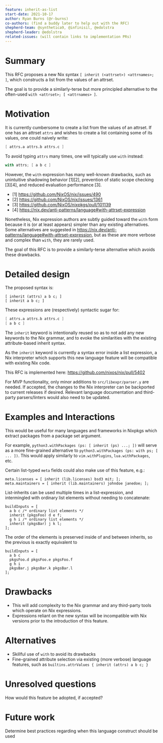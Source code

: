 ```yaml
---
feature: inherit-as-list
start-date: 2021-10-17
author: Ryan Burns (@r-burns)
co-authors: (find a buddy later to help out with the RFC)
shepherd-team: @synthetica9, @infinisil, @edolstra 
shepherd-leader: @edolstra 
related-issues: (will contain links to implementation PRs)
---
```


# Summary
[summary]: #summary

This RFC proposes a new Nix syntax `[ inherit (<attrset>) <attrnames>; ]`,
which constructs a list from the values of an attrset.

The goal is to provide a similarly-terse but more principled alternative
to the often-used `with <attrset>; [ <attrnames> ]`.

# Motivation
[motivation]: #motivation

It is currently cumbersome to create a list from the values of an attrset.
If one has an attrset `attrs` and wishes to create a list containing some of
its values, one could naively write:

```nix
[ attrs.a attrs.b attrs.c ]
```

To avoid typing `attrs` many times, one will typically use `with` instead:

```nix
with attrs; [ a b c ]
```

However, the `with` expression has many well-known drawbacks, such as
unintuitive shadowing behavior [1][2], prevention of static scope checking [3][4],
and reduced evaluation performance [3].

* [1] https://github.com/NixOS/nix/issues/490
* [2] https://github.com/NixOS/nix/issues/1361
* [3] https://github.com/NixOS/nixpkgs/pull/101139
* [4] https://nix.dev/anti-patterns/language#with-attrset-expression

Nonetheless, Nix expression authors are subtly guided toward the `with` form
because it is (or at least appears) simpler than any existing alternatives.
Some alternatives are suggested in
https://nix.dev/anti-patterns/language#with-attrset-expression, but as these
are more verbose and complex than `with`, they are rarely used.

The goal of this RFC is to provide a similarly-terse alternative which avoids
these drawbacks.

# Detailed design
[design]: #detailed-design

The proposed syntax is:

```
[ inherit (attrs) a b c; ]
[ inherit a b c; ]
```

These expressions are (respectively) syntactic sugar for:

```nix
[ attrs.a attrs.b attrs.c ]
[ a b c ]
```

The `inherit` keyword is intentionally reused so as to not add any new
keywords to the Nix grammar, and to evoke the similarities with the
existing attribute-based inherit syntax.

As the `inherit` keyword is currently a syntax error inside a list expression,
a Nix interpreter which supports this new language feature will be compatible
with existing Nix code.

This RFC is implemented here: https://github.com/nixos/nix/pull/5402

For MVP functionality, only minor additions to `src/libexpr/parser.y` are
needed. If accepted, the changes to the Nix interpreter can be backported
to current releases if desired. Relevant language documentation and
third-party parsers/linters would also need to be updated.

# Examples and Interactions
[examples-and-interactions]: #examples-and-interactions

This would be useful for many languages and frameworks in Nixpkgs which
extract packages from a package set argument.

For example, `python3.withPackages (ps: [ inherit (ps) ...; ])` will serve as a
more fine-grained alternative to `python3.withPackages (ps: with ps; [ ... ])`.
This would apply similarly to `vim.withPlugins`, `lua.withPackages`, etc.

Certain list-typed `meta` fields could also make use of this feature, e.g.:
```
meta.licenses = [ inherit (lib.licenses) bsd3 mit; ];
meta.maintainers = [ inherit (lib.maintainers) johndoe janedoe; ];
```

List-inherits can be used multiple times in a list-expression, and intermingled
with ordinary list elements without needing to concatenate:

```
buildInputs = [
  a b c /* ordinary list elements */
  inherit (pkgsFoo) d e f;
  g h i /* ordinary list elements */
  inherit (pkgsBar) j k l;
];
```

The order of the elements is preserved inside of and between inherits,
so the previous is exactly equivalent to

```
buildInputs = [
  a b c
  pkgsFoo.d pkgsFoo.e pkgsFoo.f
  g h i
  pkgsBar.j pkgsBar.k pkgsBar.l
];
```


# Drawbacks
[drawbacks]: #drawbacks

* This will add complexity to the Nix grammar and any third-party tools which
  operate on Nix expressions.
* Expressions reliant on the new syntax will be incompatible with
  Nix versions prior to the introduction of this feature.

# Alternatives
[alternatives]: #alternatives

* Skillful use of `with` to avoid its drawbacks
* Fine-grained attribute selection via existing (more verbose) language
  features, such as `builtins.attrValues { inherit (attrs) a b c; }`

# Unresolved questions
[unresolved]: #unresolved-questions

How would this feature be adopted, if accepted?

# Future work
[future]: #future-work

Determine best practices regarding when this language construct should be used
